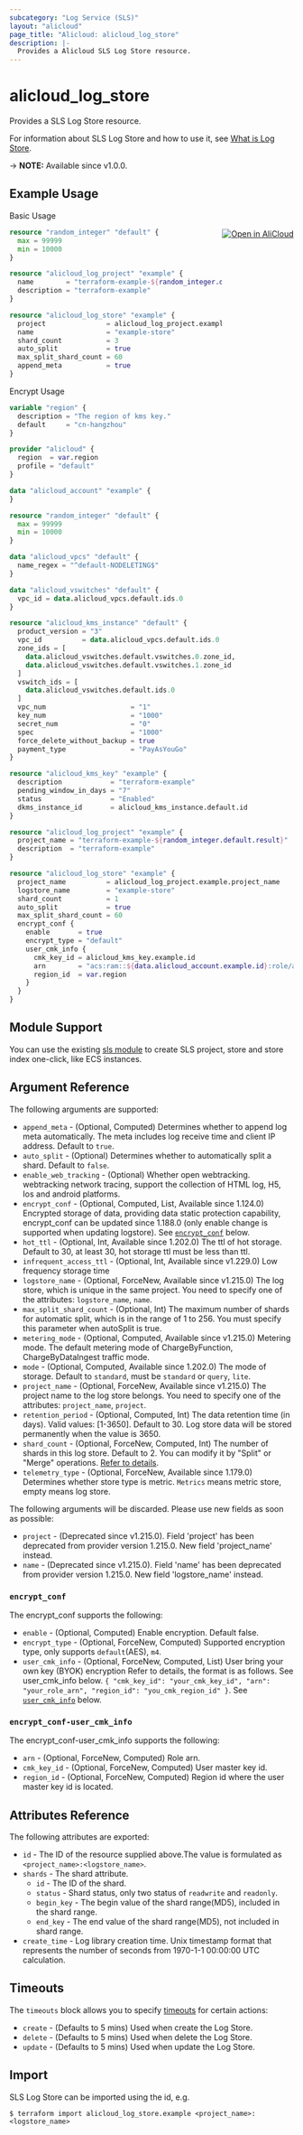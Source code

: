 ```yaml
---
subcategory: "Log Service (SLS)"
layout: "alicloud"
page_title: "Alicloud: alicloud_log_store"
description: |-
  Provides a Alicloud SLS Log Store resource.
---
```


# alicloud_log_store

Provides a SLS Log Store resource.



For information about SLS Log Store and how to use it, see [What is Log Store](https://www.alibabacloud.com/help/doc-detail/48874.htm).

-> **NOTE:** Available since v1.0.0.

## Example Usage
<div class="oics-button" style="float: right;margin: 0 0 -40px 0;">
  <a href="https://api.aliyun.com/api-tools/terraform?resource=alicloud_log_store&exampleId=8fcf56ea-25cf-1ce2-e494-a4b69272608acdc4d2b1&activeTab=example&spm=docs.r.log_store.0.8fcf56ea25" target="_blank">
    <img alt="Open in AliCloud" src="https://img.alicdn.com/imgextra/i1/O1CN01hjjqXv1uYUlY56FyX_!!6000000006049-55-tps-254-36.svg" style="max-height: 44px; margin: 32px auto; max-width: 100%;">
  </a>
</div>

Basic Usage

```terraform
resource "random_integer" "default" {
  max = 99999
  min = 10000
}

resource "alicloud_log_project" "example" {
  name        = "terraform-example-${random_integer.default.result}"
  description = "terraform-example"
}

resource "alicloud_log_store" "example" {
  project               = alicloud_log_project.example.name
  name                  = "example-store"
  shard_count           = 3
  auto_split            = true
  max_split_shard_count = 60
  append_meta           = true
}
```

Encrypt Usage

```terraform
variable "region" {
  description = "The region of kms key."
  default     = "cn-hangzhou"
}

provider "alicloud" {
  region  = var.region
  profile = "default"
}

data "alicloud_account" "example" {
}

resource "random_integer" "default" {
  max = 99999
  min = 10000
}

data "alicloud_vpcs" "default" {
  name_regex = "^default-NODELETING$"
}

data "alicloud_vswitches" "default" {
  vpc_id = data.alicloud_vpcs.default.ids.0
}

resource "alicloud_kms_instance" "default" {
  product_version = "3"
  vpc_id          = data.alicloud_vpcs.default.ids.0
  zone_ids = [
    data.alicloud_vswitches.default.vswitches.0.zone_id,
    data.alicloud_vswitches.default.vswitches.1.zone_id
  ]
  vswitch_ids = [
    data.alicloud_vswitches.default.ids.0
  ]
  vpc_num                     = "1"
  key_num                     = "1000"
  secret_num                  = "0"
  spec                        = "1000"
  force_delete_without_backup = true
  payment_type                = "PayAsYouGo"
}

resource "alicloud_kms_key" "example" {
  description            = "terraform-example"
  pending_window_in_days = "7"
  status                 = "Enabled"
  dkms_instance_id       = alicloud_kms_instance.default.id
}

resource "alicloud_log_project" "example" {
  project_name = "terraform-example-${random_integer.default.result}"
  description  = "terraform-example"
}

resource "alicloud_log_store" "example" {
  project_name          = alicloud_log_project.example.project_name
  logstore_name         = "example-store"
  shard_count           = 1
  auto_split            = true
  max_split_shard_count = 60
  encrypt_conf {
    enable       = true
    encrypt_type = "default"
    user_cmk_info {
      cmk_key_id = alicloud_kms_key.example.id
      arn        = "acs:ram::${data.alicloud_account.example.id}:role/aliyunlogdefaultrole"
      region_id  = var.region
    }
  }
}
```

## Module Support

You can use the existing [sls module](https://registry.terraform.io/modules/terraform-alicloud-modules/sls/alicloud) 
to create SLS project, store and store index one-click, like ECS instances.

## Argument Reference

The following arguments are supported:
* `append_meta` - (Optional, Computed) Determines whether to append log meta automatically. The meta includes log receive time and client IP address. Default to `true`.
* `auto_split` - (Optional) Determines whether to automatically split a shard. Default to `false`.
* `enable_web_tracking` - (Optional) Whether open webtracking. webtracking network tracing, support the collection of HTML log, H5, Ios and android platforms.
* `encrypt_conf` - (Optional, Computed, List, Available since 1.124.0) Encrypted storage of data, providing data static protection capability, encrypt_conf can be updated since 1.188.0 (only enable change is supported when updating logstore). See [`encrypt_conf`](#encrypt_conf) below.
* `hot_ttl` - (Optional, Int, Available since 1.202.0) The ttl of hot storage. Default to 30, at least 30, hot storage ttl must be less than ttl.
* `infrequent_access_ttl` - (Optional, Int, Available since v1.229.0) Low frequency storage time
* `logstore_name` - (Optional, ForceNew, Available since v1.215.0) The log store, which is unique in the same project. You need to specify one of the attributes: `logstore_name`, `name`.
* `max_split_shard_count` - (Optional, Int) The maximum number of shards for automatic split, which is in the range of 1 to 256. You must specify this parameter when autoSplit is true.
* `metering_mode` - (Optional, Computed, Available since v1.215.0) Metering mode. The default metering mode of ChargeByFunction, ChargeByDataIngest traffic mode.
* `mode` - (Optional, Computed, Available since 1.202.0) The mode of storage. Default to `standard`, must be `standard` or `query`, `lite`.
* `project_name` - (Optional, ForceNew, Available since v1.215.0) The project name to the log store belongs. You need to specify one of the attributes: `project_name`, `project`.
* `retention_period` - (Optional, Computed, Int) The data retention time (in days). Valid values: [1-3650]. Default to 30. Log store data will be stored permanently when the value is 3650.
* `shard_count` - (Optional, ForceNew, Computed, Int) The number of shards in this log store. Default to 2. You can modify it by "Split" or "Merge" operations. [Refer to details](https://www.alibabacloud.com/help/zh/sls/product-overview/shard).
* `telemetry_type` - (Optional, ForceNew, Available since 1.179.0) Determines whether store type is metric. `Metrics` means metric store, empty means log store.

The following arguments will be discarded. Please use new fields as soon as possible:
* `project` - (Deprecated since v1.215.0). Field 'project' has been deprecated from provider version 1.215.0. New field 'project_name' instead.
* `name` - (Deprecated since v1.215.0). Field 'name' has been deprecated from provider version 1.215.0. New field 'logstore_name' instead.

### `encrypt_conf`

The encrypt_conf supports the following:
* `enable` - (Optional, Computed) Enable encryption. Default false.
* `encrypt_type` - (Optional, ForceNew, Computed) Supported encryption type, only supports `default`(AES), `m4`.
* `user_cmk_info` - (Optional, ForceNew, Computed, List) User bring your own key (BYOK) encryption Refer to details, the format is as follows. See user_cmk_info below. `{ "cmk_key_id": "your_cmk_key_id", "arn": "your_role_arn", "region_id": "you_cmk_region_id" }`. See [`user_cmk_info`](#encrypt_conf-user_cmk_info) below.

### `encrypt_conf-user_cmk_info`

The encrypt_conf-user_cmk_info supports the following:
* `arn` - (Optional, ForceNew, Computed) Role arn.
* `cmk_key_id` - (Optional, ForceNew, Computed) User master key id.
* `region_id` - (Optional, ForceNew, Computed) Region id where the user master key id is located.

## Attributes Reference

The following attributes are exported:
* `id` - The ID of the resource supplied above.The value is formulated as `<project_name>:<logstore_name>`.
* `shards` - The shard attribute.
  * `id` - The ID of the shard.
  * `status` - Shard status, only two status of `readwrite` and `readonly`.
  * `begin_key` - The begin value of the shard range(MD5), included in the shard range.
  * `end_key` - The end value of the shard range(MD5), not included in shard range.
* `create_time` - Log library creation time. Unix timestamp format that represents the number of seconds from 1970-1-1 00:00:00 UTC calculation.

## Timeouts

The `timeouts` block allows you to specify [timeouts](https://www.terraform.io/docs/configuration-0-11/resources.html#timeouts) for certain actions:
* `create` - (Defaults to 5 mins) Used when create the Log Store.
* `delete` - (Defaults to 5 mins) Used when delete the Log Store.
* `update` - (Defaults to 5 mins) Used when update the Log Store.

## Import

SLS Log Store can be imported using the id, e.g.

```shell
$ terraform import alicloud_log_store.example <project_name>:<logstore_name>
```